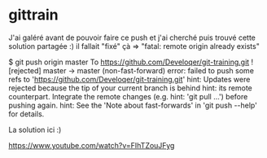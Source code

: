 # gittrain

J'ai galéré avant de pouvoir faire ce push
et j'ai cherché puis trouvé cette solution partagée :)
il fallait "fixé" çà => "fatal: remote origin already exists"


$ git push origin master
To https://github.com/Develoqer/git-training.git
 ! [rejected]        master -> master (non-fast-forward)
error: failed to push some refs to 'https://github.com/Develoqer/git-training.git'
hint: Updates were rejected because the tip of your current branch is behind
hint: its remote counterpart. Integrate the remote changes (e.g.
hint: 'git pull ...') before pushing again.
hint: See the 'Note about fast-forwards' in 'git push --help' for details.

La solution ici :)

https://www.youtube.com/watch?v=FIhTZouJFyg
